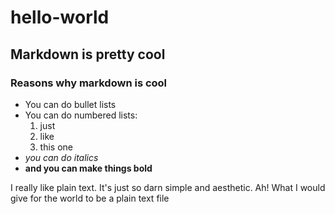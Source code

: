 # hello-world
## Markdown is pretty cool

### Reasons why markdown is cool

* You can do bullet lists
* You can do numbered lists:
  1. just
  2. like 
  3. this one
* *you can do italics*
* **and you can make things bold**

I really like plain text. It's just so darn simple and aesthetic. Ah! What I would give for the world to be a plain text file
